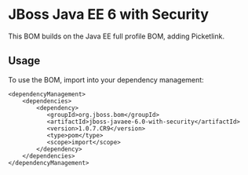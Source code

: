 JBoss Java EE 6 with Security
=============================

This BOM builds on the Java EE full profile BOM, adding Picketlink.
 
Usage
-----

To use the BOM, import into your dependency management:

    <dependencyManagement>
        <dependencies>
            <dependency>
               <groupId>org.jboss.bom</groupId>
               <artifactId>jboss-javaee-6.0-with-security</artifactId>
               <version>1.0.7.CR9</version>
               <type>pom</type>
               <scope>import</scope>
            </dependency>
        </dependencies>
    </dependencyManagement>
